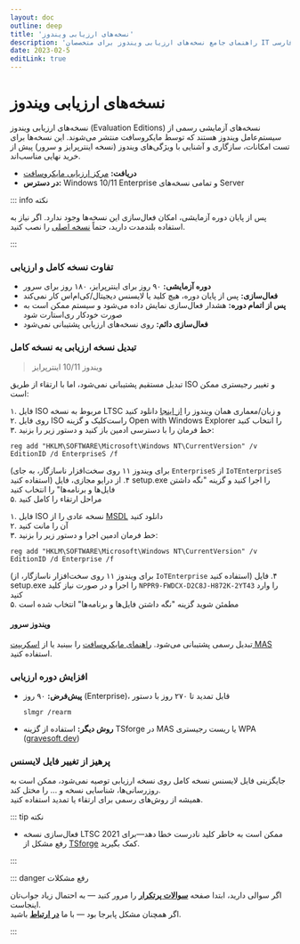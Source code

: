 ```yaml
---
layout: doc
outline: deep
title: 'نسخه‌های ارزیابی ویندوز'
description: 'راهنمای جامع نسخه‌های ارزیابی ویندوز برای متخصصان IT و ترجمه فارسی'
date: 2023-02-5
editLink: true
---
```


# نسخه‌های ارزیابی ویندوز

نسخه‌های ارزیابی ویندوز (Evaluation Editions) نسخه‌های آزمایشی رسمی از سیستم‌عامل ویندوز هستند که توسط مایکروسافت منتشر می‌شوند. این نسخه‌ها برای تست امکانات، سازگاری و آشنایی با ویژگی‌های ویندوز (نسخه اینترپرایز و سرور) پیش از خرید نهایی مناسب‌اند.

- **دریافت:** [مرکز ارزیابی مایکروسافت][1]
- **در دسترس:** Windows 10/11 Enterprise و تمامی نسخه‌های Server

::: info نکته

پس از پایان دوره آزمایشی، امکان فعال‌سازی این نسخه‌ها وجود ندارد. اگر نیاز به استفاده بلندمدت دارید، حتماً [نسخه اصلی](./genuine-installation-media) را نصب کنید.  

:::

### تفاوت نسخه کامل و ارزیابی

- **دوره آزمایشی:** ۹۰ روز برای اینترپرایز، ۱۸۰ روز برای سرور
- **فعال‌سازی:** پس از پایان دوره، هیچ کلید یا لایسنس دیجیتال/کی‌ام‌اس کار نمی‌کند
- **پس از اتمام دوره:** هشدار فعال‌سازی نمایش داده می‌شود و سیستم ممکن است به صورت خودکار ری‌استارت شود
- **فعال‌سازی دائم:** روی نسخه‌های ارزیابی پشتیبانی نمی‌شود

### تبدیل نسخه ارزیابی به نسخه کامل

> ویندوز 10/11 اینترپرایز

تبدیل مستقیم پشتیبانی نمی‌شود، اما با ارتقاء از طریق ISO و تغییر رجیستری ممکن است:

<Tabs>
<TabItem value="LTSC-fa" label="LTSC">

۱. فایل ISO مربوط به نسخه LTSC و زبان/معماری همان ویندوز را [از اینجا][2] دانلود کنید  
۲. روی فایل ISO راست‌کلیک و گزینه Open with Windows Explorer را انتخاب کنید  
۳. خط فرمان را با دسترسی ادمین باز کنید و دستور زیر را بزنید:

```reg
reg add "HKLM\SOFTWARE\Microsoft\Windows NT\CurrentVersion" /v EditionID /d EnterpriseS /f
```

(برای ویندوز ۱۱ روی سخت‌افزار ناسازگار، به جای `EnterpriseS` از `IoTEnterpriseS` استفاده کنید)
۴. از درایو مجازی، فایل setup.exe را اجرا کنید و گزینه "نگه داشتن فایل‌ها و برنامه‌ها" را انتخاب کنید  
۵. مراحل ارتقاء را کامل کنید

</TabItem>
<TabItem value="GAC-fa" label="GAC">

۱. فایل ISO نسخه عادی را از [MSDL][3] دانلود کنید  
۲. آن را مانت کنید  
۳. خط فرمان ادمین اجرا و دستور زیر را بزنید:

```reg
reg add "HKLM\SOFTWARE\Microsoft\Windows NT\CurrentVersion" /v EditionID /d Enterprise /f
```

(برای ویندوز ۱۱ روی سخت‌افزار ناسازگار، از `IoTEnterprise` استفاده کنید)
۴. فایل setup.exe را اجرا و در صورت نیاز کلید `NPPR9-FWDCX-D2C8J-H872K-2YT43` را وارد کنید  
۵. مطمئن شوید گزینه "نگه داشتن فایل‌ها و برنامه‌ها" انتخاب شده است

</TabItem>
</Tabs>

#### ویندوز سرور

تبدیل رسمی پشتیبانی می‌شود. [راهنمای مایکروسافت][4] را ببینید یا از [اسکریپت MAS](./intro#مرحله-۲) استفاده کنید.

### افزایش دوره ارزیابی

- **پیش‌فرض:** ۹۰ روز (Enterprise)، قابل تمدید تا ۲۷۰ روز با دستور
  ```
  slmgr /rearm
  ```
- **روش دیگر:** استفاده از گزینه TSforge در MAS یا ریست رجیستری WPA ([gravesoft.dev][5])

### پرهیز از تغییر فایل لایسنس

جایگزینی فایل لایسنس نسخه کامل روی نسخه ارزیابی توصیه نمی‌شود، ممکن است به روزرسانی‌ها، شناسایی نسخه و ... را مختل کند.  
همیشه از روش‌های رسمی برای ارتقاء یا تمدید استفاده کنید.

::: tip نکته

- فعال‌سازی نسخه LTSC 2021 ممکن است به خاطر کلید نادرست خطا دهد—برای رفع مشکل از [TSforge](./tsforge) کمک بگیرید.

:::

::: danger رفع مشکلات

اگر سوالی دارید، ابتدا صفحه [**سوالات پرتکرار**](./faq) را مرور کنید — به احتمال زیاد جواب‌تان اینجاست.  
اگر همچنان مشکل پابرجا بود — با ما [**در ارتباط**](./troubleshoot) باشید.

::: 


[1]: https://www.microsoft.com/en-us/evalcenter
[2]: https://massgrave.dev/windows_ltsc_links
[3]: https://msdl.gravesoft.dev/
[4]: https://learn.microsoft.com/en-us/windows-server/get-started/upgrade-conversion-options
[5]: https://gravesoft.dev/fix-wpa-registry
[6]: https://github.com/NiREvil/windows-activation/discussions
